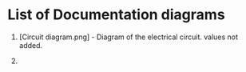 # List of Documentation diagrams

1. [Circuit diagram.png] - Diagram of the electrical circuit. values not added.

2. 
